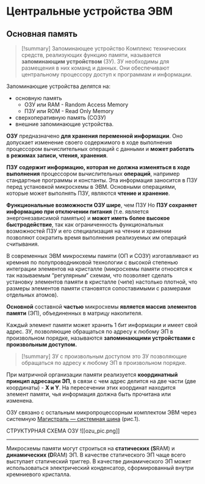 # Центральные устройства ЭВМ
## Основная память
> [!summary] Запоминающее устройство
> Комплекс технических средств, реализующих функцию памяти, называется **запоминающим устройством** (ЗУ). ЗУ необходимы для размещения в них команд и данных. Они обеспечивают центральному процессору доступ к программам и информации.

Запоминающие устройства делятся на:
- основную память
	- ОЗУ или RAM - Random Access Memory
	- ПЗУ или ROM - Read Only Memory
- сверхоперативную память (СОЗУ)
- внешние запоминающие устройства.

**ОЗУ** предназначено **для хранения переменной информации**. Оно допускает изменение своего содержимого в ходе выполнения процессором вычислительных операций с данными и **может работать в режимах записи, чтения, хранения**.

**ПЗУ** **содержит информацию, которая не должна изменяться в ходе выполнения** процессором вычислительных **операций**, например стандартные программы и константы. Эта информация заносится в ПЗУ перед установкой микросхемы в ЭВМ. Основными операциями, которые может выполнять ПЗУ, являются **чтение и хранение**.

**Функциональные возможности ОЗУ шире**, чем ПЗУ Но **ПЗУ сохраняет информацию при отключении питания** (т.е. является энергонезависимой памятью) и **может иметь более высокое быстродействие**, так как ограниченность функциональных возможностей ПЗУ и его специализация на чтении и хранении позволяют сократить время выполнения реализуемых им операций считывания.

В современных ЭВМ микросхемы памяти (ОП и СОЗУ) изготавливают из кремния по полупроводниковой технологии с высокой степенью интеграции элементов на кристалле (микросхемы памяти относятся к так называемым “регулярным” схемам, что позволяет сделать установку элементов памяти в кристалле (чипе) настолько плотной, что размеры элементов памяти становятся сопоставимыми с размерами отдельных атомов).

**Основной** составной **частью** микросхемы **является массив элементов памяти** (ЭП), объединенных в матрицу накопителя.

Каждый элемент памяти может хранить 1 бит информации и имеет свой адрес. ЗУ, позволяющие обращаться по адресу к любому ЭП в произвольном порядке, называются **запоминающими устройствами с произвольным доступом.**

> [!summary] ЗУ с произвольным доступом
> это ЗУ позволяющие обращаться по адресу к любому ЭП в произвольном порядке.

При матричной организации памяти реализуется **координатный принцип адресации ЭП**, в связи с чем адрес делится на две части (две координаты) - **Х и Y**. На пересечении этих координат находится элемент памяти, чья информация должна быть прочитана или изменена.

ОЗУ связано с остальным микропроцессорным комплектом ЭВМ через системную [Магистраль — системная шина](http://komputercnulja.ru/sistem_blok/magistral-sistemnaya-shina "Постоянная ссылка на Магистраль — системная шина") (рис.1).

СТРУКТУРНАЯ СХЕМА ОЗУ
![[ozu_pic.png]]
***
Микросхемы памяти могут строиться на **статических (S**RAM) и **динамических (D**RAM) ЭП.
В качестве статического ЭП чаще всего выступает статический триггер.
В качестве динамического ЭП может использоваться электрический конденсатор, сформированный внутри кремниевого кристалла.